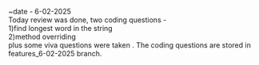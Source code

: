 ~date - 6-02-2025<br>
Today review was done, two coding questions -<br>
1)find longest word in the string<br>
2)method overriding<br>
plus some viva questions were taken . The coding questions are stored in features_6-02-2025 branch.

